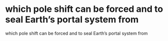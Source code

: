 # which pole shift can be forced and to seal Earth’s portal system from

which pole shift can be forced and to seal Earth’s portal system from